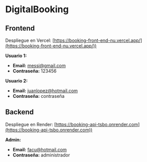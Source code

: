 # DigitalBooking

## Frontend

Despliegue en Vercel: [https://booking-front-end-nu.vercel.app/](https://booking-front-end-nu.vercel.app/))

**Usuario 1:**

- **Email:** messi@gmail.com
- **Contraseña:** 123456

**Usuario 2:**

- **Email:** juanlopez@hotmail.com
- **Contraseña:** contraseña

## Backend

Despliegue en Render: [https://booking-api-tsbo.onrender.com](https://booking-api-tsbo.onrender.com))

**Admin:**

- **Email:** facu@hotmail.com
- **Contraseña:** administrador
